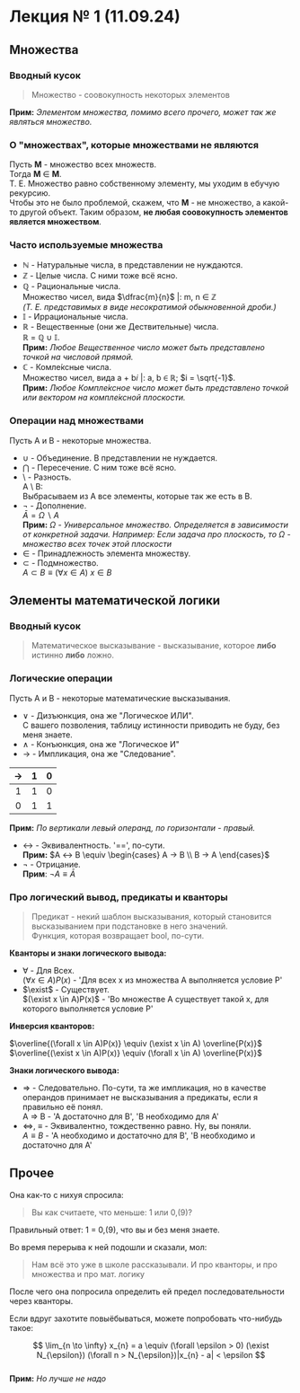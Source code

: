 # Лекция № 1 (11.09.24)
## Множества
### Вводный кусок

> Множество - соовокупность некоторых элементов

__Прим:__ *Элементом множества, помимо всего прочего, может так же являться множество.*

### О "множествах", которые множествами не являются

Пусть __M__ - множество всех множеств. <br/>
Тогда __M__ ∈ __M__. <br/>
Т. Е. Множество равно собственному элементу, мы уходим в ебучую рекурсию. <br/>
Чтобы это не было проблемой, скажем, что __M__ - не множество, а какой-то другой объект. Таким образом, __не любая соовокупность элементов является множеством__.

### Часто используемые множества

* ℕ - Натуральные числа, в представлении не нуждаются.
* ℤ - Целые числа. С ними тоже всё ясно.
* ℚ - Рациональные числа. <br/>
Множество чисел, вида $\dfrac{m}{n}$ |: m, n ∈ ℤ <br/> 
*(Т. Е. представимых в виде несократимой обыкновенной дроби.)*
* 𝕀 - Иррациональные числа.
* ℝ - Вещественные (они же Дествительные) числа. <br/>
ℝ = ℚ ∪ 𝕀. <br/>
__Прим:__ *Любое Вещественное число может быть представлено точкой на числовой прямой.*
* ℂ - Комле́ксные числа. <br/>
Множество чисел, вида a + b𝑖 |: a, b ∈ ℝ; $i = \sqrt{-1}$. <br/>
__Прим:__ *Любое Компле́ксное число может быть представлено точкой или вектором на компле́ксной плоскости.*

### Операции над множествами
Пусть A и B - некоторые множества.
* ∪ - Объединение. В представлении не нуждается.
* ⋂ - Пересечение. С ним тоже всё ясно.
* \ - Разность. <br/>
A \ B: <br/>
Выбрасываем из A все элементы, которые так же есть в B.
* ¬ - Дополнение. <br/>
$\bar{A} = \Omega \backslash A$ <br/>
__Прим:__ *$\Omega$ - Универсальное множество. Определяется в зависимости от конкретной задачи. Например: Если задача про плоскость, то $\Omega$ - множество всех точек этой плоскости*
* ∈ - Принадлежность элемента множеству.
* ⊂ - Подмножество. <br/>
$A \subset B \equiv (\forall x \in A) \ x \in B$

## Элементы математической логики
### Вводный кусок
> Математическое высказывание - высказывание, которое __либо__ истинно __либо__ ложно.

### Логические операции

Пусть A и B - некоторые математические высказывания.<br/>

* ∨ - Дизъюнкция, она же "Логическое ИЛИ". <br/>
С вашего позволения, таблицу истинности приводить не буду, без меня знаете.
* ∧ - Конъюнкция, она же "Логическое И"
* → - Импликация, она же "Следование".

|→|1|0|
|:---:|:---:|:---:|
|1|1|0|
|0|1|1|

__Прим:__ *По вертикали левый операнд, по горизонтали - правый.*

* ↔ - Эквивалентность. '==', по-сути. <br/>
__Прим:__ $A ↔ B \equiv \begin{cases} A → B \\ B → A \end{cases}$
* ¬ - Отрицание. <br/>
__Прим__: $¬A \equiv \bar{A}$

### Про логический вывод, предикаты и кванторы
> Предикат - некий шаблон высказывания, который становится высказыванием при подстановке в него значений. <br/>
Функция, которая возвращает bool, по-сути.

__Кванторы и знаки логического вывода:__
* $\forall$ - Для Всех. <br/>
$(\forall x \in A)P(x)$ - 'Для всех x из множества A выполняется условие P'
* $\exist$ - Существует. <br/>
$(\exist x \in A)P(x)$ - 'Во множестве A существует такой x, для которого выполняется условие P'

__Инверсия кванторов:__ <br/>

$\overline{(\forall x \in A)P(x)} \equiv (\exist x \in A) \overline{P(x)}$ <br/>
$\overline{(\exist x \in A)P(x)} \equiv (\forall x \in A) \overline{P(x)}$ <br/>

__Знаки логического вывода:__
* ⇒ - Следовательно. По-сути, та же импликация, но в качестве операндов принимает не высказывания а предикаты, если я правильно её понял. <br/>
A ⇒ B - 'A достаточно для B', 'B необходимо для A'
* ⇔, ≡ - Эквивалентно, тождественно равно. Ну, вы поняли. <br/>
$A \equiv B$ - 'A необходимо и достаточно для B', 'B необходимо и достаточно для A'

## Прочее
Она как-то с нихуя спросила:
> Вы как считаете, что меньше: 1 или 0,(9)?

Правильный ответ: 1 = 0,(9), что вы и без меня знаете.

Во время перерыва к ней подошли и сказали, мол:
> Нам всё это уже в школе рассказывали. И про кванторы, и про множества и про мат. логику

После чего она попросила определить ей предел последовательности через кванторы.

Если вдруг захотите повыёбываться, можете попробовать что-нибудь такое:

$$
\lim_{n \to \infty} x_{n} = a 
\equiv
(\forall \epsilon > 0) 
(\exist N_{\epsilon}) 
(\forall n > N_{\epsilon})|x_{n} - a| < \epsilon
$$ <br/>
__Прим:__ *Но лучше не надо*
